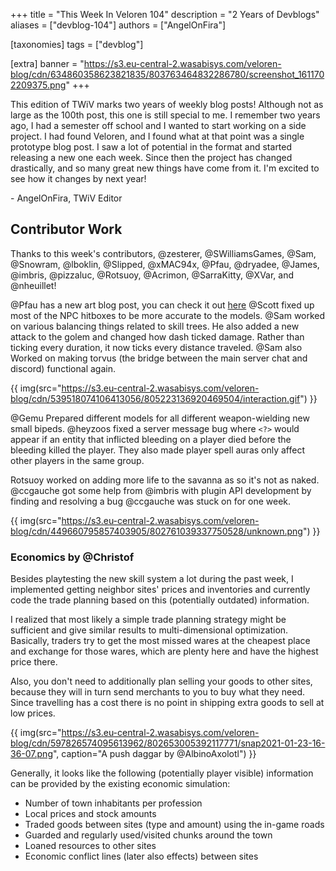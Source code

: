 +++
title = "This Week In Veloren 104"
description = "2 Years of Devblogs"
aliases = ["devblog-104"]
authors = ["AngelOnFira"]

[taxonomies]
tags = ["devblog"]

[extra]
banner = "https://s3.eu-central-2.wasabisys.com/veloren-blog/cdn/634860358623821835/803763464832286780/screenshot_1611702209375.png"
+++

This edition of TWiV marks two years of weekly blog posts! Although not as large
as the 100th post, this one is still special to me. I remember two years ago, I
had a semester off school and I wanted to start working on a side project. I had
found Veloren, and I found what at that point was a single prototype blog post.
I saw a lot of potential in the format and started releasing a new one each
week. Since then the project has changed drastically, and so many great new
things have come from it. I'm excited to see how it changes by next year!

\- AngelOnFira, TWiV Editor

## Contributor Work

Thanks to this week's contributors, @zesterer, @SWilliamsGames, @Sam, @Snowram,
@lboklin, @Slipped, @xMAC94x, @Pfau, @dryadee, @James, @imbris, @pizzaluc,
@Rotsuoy, @Acrimon, @SarraKitty, @XVar, and @nheuillet!

@Pfau has a new art blog post, you can check it out
[here](https://www.patreon.com/posts/new-blog-11-and-46438286) @Scott fixed up
most of the NPC hitboxes to be more accurate to the models. @Sam worked on
various balancing things related to skill trees. He also added a new attack to
the golem and changed how dash ticked damage. Rather than ticking every
duration, it now ticks every distance traveled. @Sam also Worked on making
torvus (the bridge between the main server chat and discord) functional again.

{{
  img(src="https://s3.eu-central-2.wasabisys.com/veloren-blog/cdn/539518074106413056/805223136920469504/interaction.gif")
}}

@Gemu Prepared different models for all different weapon-wielding new small
bipeds. @heyzoos fixed a server message bug where `<?>` would appear if an
entity that inflicted bleeding on a player died before the bleeding killed the
player. They also made player spell auras only affect other players in the same
group.

Rotsuoy worked on adding more life to the savanna as so it's not as naked.
@ccgauche got some help from @imbris with plugin API development by finding and
resolving a bug @ccgauche was stuck on for one week.

{{
  img(src="https://s3.eu-central-2.wasabisys.com/veloren-blog/cdn/449660795857403905/802761039337750528/unknown.png")
}}

### Economics by @Christof

Besides playtesting the new skill system a lot during the past week, I
implemented getting neighbor sites' prices and inventories and currently code
the trade planning based on this (potentially outdated) information.

I realized that most likely a simple trade planning strategy might be sufficient
and give similar results to multi-dimensional optimization. Basically, traders
try to get the most missed wares at the cheapest place and exchange for those
wares, which are plenty here and have the highest price there.

Also, you don't need to additionally plan selling your goods to other sites,
because they will in turn send merchants to you to buy what they need. Since
travelling has a cost there is no point in shipping extra goods to sell at low
prices.

{{
  img(src="https://s3.eu-central-2.wasabisys.com/veloren-blog/cdn/597826574095613962/802653005392117771/snap2021-01-23-16-36-07.png",
  caption="A push daggar by @AlbinoAxolotl")
}}

Generally, it looks like the following (potentially player visible) information
can be provided by the existing economic simulation:

- Number of town inhabitants per profession
- Local prices and stock amounts
- Traded goods between sites (type and amount) using the in-game roads
- Guarded and regularly used/visited chunks around the town
- Loaned resources to other sites
- Economic conflict lines (later also effects) between sites
